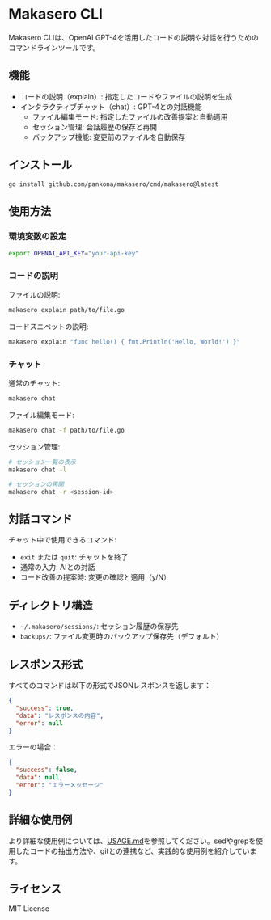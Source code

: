 # Makasero CLI

Makasero CLIは、OpenAI GPT-4を活用したコードの説明や対話を行うためのコマンドラインツールです。

## 機能

- コードの説明（explain）: 指定したコードやファイルの説明を生成
- インタラクティブチャット（chat）: GPT-4との対話機能
  - ファイル編集モード: 指定したファイルの改善提案と自動適用
  - セッション管理: 会話履歴の保存と再開
  - バックアップ機能: 変更前のファイルを自動保存

## インストール

```bash
go install github.com/pankona/makasero/cmd/makasero@latest
```

## 使用方法

### 環境変数の設定

```bash
export OPENAI_API_KEY="your-api-key"
```

### コードの説明

ファイルの説明:
```bash
makasero explain path/to/file.go
```

コードスニペットの説明:
```bash
makasero explain "func hello() { fmt.Println('Hello, World!') }"
```

### チャット

通常のチャット:
```bash
makasero chat
```

ファイル編集モード:
```bash
makasero chat -f path/to/file.go
```

セッション管理:
```bash
# セッション一覧の表示
makasero chat -l

# セッションの再開
makasero chat -r <session-id>
```

## 対話コマンド

チャット中で使用できるコマンド:
- `exit` または `quit`: チャットを終了
- 通常の入力: AIとの対話
- コード改善の提案時: 変更の確認と適用（y/N）

## ディレクトリ構造

- `~/.makasero/sessions/`: セッション履歴の保存先
- `backups/`: ファイル変更時のバックアップ保存先（デフォルト）

## レスポンス形式

すべてのコマンドは以下の形式でJSONレスポンスを返します：

```json
{
  "success": true,
  "data": "レスポンスの内容",
  "error": null
}
```

エラーの場合：

```json
{
  "success": false,
  "data": null,
  "error": "エラーメッセージ"
}
```

## 詳細な使用例

より詳細な使用例については、[USAGE.md](docs/USAGE.md)を参照してください。sedやgrepを使用したコードの抽出方法や、gitとの連携など、実践的な使用例を紹介しています。

## ライセンス

MIT License
